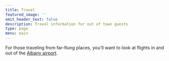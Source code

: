 ```yaml
---
title: Travel
featured_image: ''
omit_header_text: false
description: Travel information for out of town guests
type: page
menu: main
---
```


For those traveling from far-flung places, you'll want to look at flights in and out of the [Albany airport](https://www.albanyairport.com).
